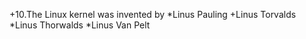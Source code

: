 +10.The Linux kernel was invented by
*Linus Pauling
+Linus Torvalds
*Linus Thorwalds
*Linus Van Pelt
